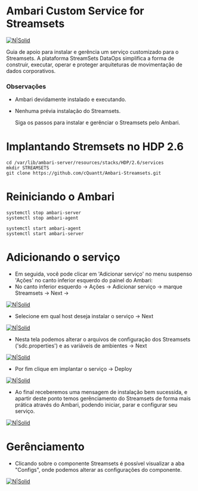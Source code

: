 # Ambari Custom Service for Streamsets

[![N|Solid](https://19ttqs47cfw33zkecq3dz58m-wpengine.netdna-ssl.com/wp-content/uploads/2015/08/small_logo_2.png)](https://nodesource.com/products/nsolid)

Guia de apoio para instalar e gerência um serviço customizado para o Streamsets. A plataforma StreamSets DataOps simplifica a forma de construir, executar, operar e proteger arquiteturas de movimentação de dados corporativos.

### Observações

  - Ambari devidamente instalado e executando.
  - Nenhuma prévia instalação do Streamsets.

    Siga os passos para instalar e gerênciar o Streamsets pelo Ambari.

# Implantando Stremsets no HDP 2.6
    
    cd /var/lib/ambari-server/resources/stacks/HDP/2.6/services
    mkdir STREAMSETS
    git clone https://github.com/cQuantt/Ambari-Streamsets.git

# Reiniciando o Ambari

    systemctl stop ambari-server
    systemctl stop ambari-agent
    
    systemctl start ambari-agent
    systemctl start ambari-server

# Adicionando o serviço

  - Em seguida, você pode clicar em 'Adicionar serviço' no menu suspenso 'Ações' no canto inferior esquerdo do painel do Ambari:
  - No canto inferior esquerdo -> Ações -> Adicionar serviço -> marque Streamsets -> Next ->


[![N|Solid](https://github.com/tharcisiofernand/Ambari-Streamsets/blob/master/Screenshots/service.png?raw=true)](https://nodesource.com/products/nsolid)

  - Selecione em qual host deseja instalar o serviço -> Next


[![N|Solid](https://github.com/tharcisiofernand/Ambari-Streamsets/blob/master/Screenshots/hosts.png?raw=true)](https://nodesource.com/products/nsolid)
  
  - Nesta tela podemos alterar o arquivos de configuração dos Streamsets ('sdc.properties') e as variáveis de ambientes -> Next

[![N|Solid](https://github.com/tharcisiofernand/Ambari-Streamsets/blob/master/Screenshots/config.png?raw=true)](https://nodesource.com/products/nsolid)
   

  - Por fim clique em implantar o serviço -> Deploy


[![N|Solid](https://github.com/tharcisiofernand/Ambari-Streamsets/blob/master/Screenshots/deploy.png?raw=true)](https://nodesource.com/products/nsolid)
  

  - Ao final receberemos uma mensagem de instalação bem sucessida, e apartir deste ponto temos gerênciamento do Streamsets de forma mais prática através do Ambari, podendo iniciar, parar e configurar seu serviço.


[![N|Solid](https://github.com/tharcisiofernand/Ambari-Streamsets/blob/master/Screenshots/finisher.png?raw=true)](https://nodesource.com/products/nsolid)

# Gerênciamento
  - Clicando sobre o componente Streamsets é possível visualizar a aba "Configs", onde podemos alterar as configurações do componente.


[![N|Solid](https://github.com/tharcisiofernand/Ambari-Streamsets/blob/master/Screenshots/properties.png?raw=true)](https://nodesource.com/products/nsolid)
